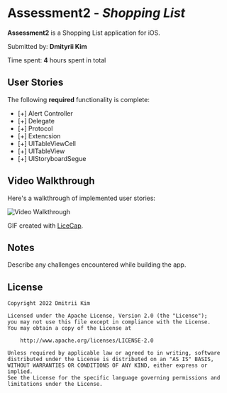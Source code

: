 # Assessment2 - *Shopping List*

**Assessment2** is a Shopping List application for iOS.

Submitted by: **Dmityrii Kim**

Time spent: **4** hours spent in total

## User Stories

The following **required** functionality is complete:

* [+] Alert Controller
* [+] Delegate
* [+] Protocol
* [+] Extencsion
* [+] UITableViewCell
* [+] UITableView
* [+] UIStoryboardSegue

## Video Walkthrough

Here's a walkthrough of implemented user stories:

<img src='https://github.com/MityaKimchanskii/Shopping List/blob/main/ShoppingLIst.gif' title='Video Walkthrough' width='' alt='Video Walkthrough' />

GIF created with [LiceCap](http://www.cockos.com/licecap/).

## Notes

Describe any challenges encountered while building the app.

## License

    Copyright 2022 Dmitrii Kim

    Licensed under the Apache License, Version 2.0 (the "License");
    you may not use this file except in compliance with the License.
    You may obtain a copy of the License at

        http://www.apache.org/licenses/LICENSE-2.0

    Unless required by applicable law or agreed to in writing, software
    distributed under the License is distributed on an "AS IS" BASIS,
    WITHOUT WARRANTIES OR CONDITIONS OF ANY KIND, either express or implied.
    See the License for the specific language governing permissions and
    limitations under the License.
    
  
    

    
  
    


